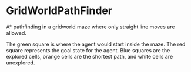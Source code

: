 # GridWorldPathFinder
A* pathfinding in a gridworld maze where only straight line moves are allowed.

The green square is where the agent would start inside the maze. The red square represents the goal state for the agent.
Blue squares are the explored cells, orange cells are the shortest path, and white cells are unexplored.

